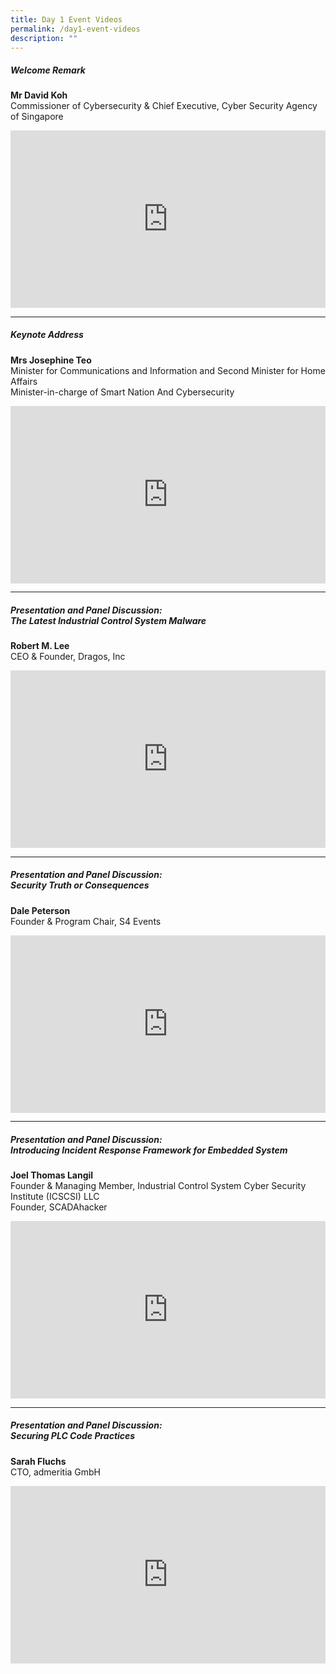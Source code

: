 ```yaml
---
title: Day 1 Event Videos
permalink: /day1-event-videos
description: ""
---
```

##### **Welcome Remark**
<b>Mr David Koh</b><br> Commissioner of Cybersecurity & Chief Executive, Cyber Security Agency of Singapore

<div class="video-container">
<iframe width="853" height="315" src="https://www.youtube.com/embed/EBwKi65oLM4" frameborder="0" allow="accelerometer; autoplay; encrypted-media; gyroscope; picture-in-picture" allowfullscreen></iframe></div>
<hr class="my-3 border-primary" />	

##### **Keynote Address**
<b>Mrs Josephine Teo</b><br> Minister for Communications and Information and Second Minister for Home Affairs <br>Minister-in-charge of Smart Nation And Cybersecurity

<div class="video-container">
<iframe width="853" height="315" src="https://www.youtube.com/embed/DjM-j1Yifko" frameborder="0" allow="accelerometer; autoplay; encrypted-media; gyroscope; picture-in-picture" allowfullscreen></iframe></div>
<hr class="my-3 border-primary" />	

##### **Presentation and Panel Discussion: <br>The Latest Industrial Control System Malware**
<b>Robert M. Lee</b><br> CEO & Founder, Dragos, Inc<br>
<div class="video-container">
<iframe width="853" height="315" src="https://www.youtube.com/embed/uTq706YyQHY" frameborder="0" allow="accelerometer; autoplay; encrypted-media; gyroscope; picture-in-picture" allowfullscreen></iframe></div>
<hr class="my-3 border-primary" />	

##### **Presentation and Panel Discussion: <br>Security Truth or Consequences**
<b>Dale Peterson</b><br> Founder & Program Chair, S4 Events<br>
<div class="video-container">
<iframe width="853" height="315" src="https://www.youtube.com/embed/CZ1-Ns6Fqxw" frameborder="0" allow="accelerometer; autoplay; encrypted-media; gyroscope; picture-in-picture" allowfullscreen></iframe></div>
<hr class="my-3 border-primary" />	

##### **Presentation and Panel Discussion: <br>Introducing Incident Response Framework for Embedded System**

<b>Joel Thomas Langil</b><br>Founder & Managing Member,   Industrial Control System Cyber Security Institute (ICSCSI) LLC  
Founder, SCADAhacker<br>

<div class="video-container">
<iframe width="853" height="315" src="https://www.youtube.com/embed/Gp1tTNE3sq4" frameborder="0" allow="accelerometer; autoplay; encrypted-media; gyroscope; picture-in-picture" allowfullscreen></iframe></div>
<hr class="my-3 border-primary" />	

##### **Presentation and Panel Discussion: <br>Securing PLC Code Practices**

<b>Sarah Fluchs</b><br>CTO, admeritia GmbH<br>

<div class="video-container">
<iframe width="853" height="315" src="https://www.youtube.com/embed/vc4iYTUQHFA" frameborder="0" allow="accelerometer; autoplay; encrypted-media; gyroscope; picture-in-picture" allowfullscreen></iframe></div>








<style type="text/css"> 
	    .video-container {
      position: relative;
      padding-bottom: 56.25%; /* 16:9 */
      height: 0;
    }
    .video-container iframe {
      position: absolute;
      top: 0;
      left: 0;
      width: 100%;
      height: 100%;
    }
	</style>